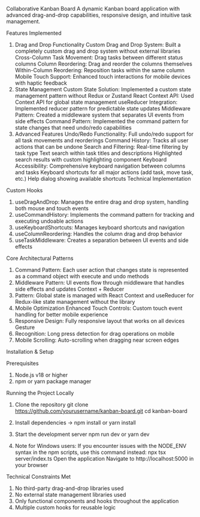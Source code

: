 Collaborative Kanban Board A dynamic Kanban board application with advanced drag-and-drop capabilities, responsive design, and intuitive task management.

Features Implemented

1. Drag and Drop Functionality Custom Drag and Drop System: Built a completely custom drag and drop system without external libraries Cross-Column Task Movement: Drag tasks between different status columns Column Reordering: Drag and reorder the columns themselves Within-Column Reordering: Reposition tasks within the same column Mobile Touch Support: Enhanced touch interactions for mobile devices with haptic feedback
2. State Management Custom State Solution: Implemented a custom state management pattern without Redux or Zustand React Context API: Used Context API for global state management useReducer Integration: Implemented reducer pattern for predictable state updates Middleware Pattern: Created a middleware system that separates UI events from side effects Command Pattern: Implemented the command pattern for state changes that need undo/redo capabilities
3. Advanced Features Undo/Redo Functionality: Full undo/redo support for all task movements and reorderings Command History: Tracks all user actions that can be undone Search and Filtering: Real-time filtering by task type Text search within task titles and descriptions Highlighted search results with custom highlighting component Keyboard Accessibility: Comprehensive keyboard navigation between columns and tasks Keyboard shortcuts for all major actions (add task, move task, etc.) Help dialog showing available shortcuts Technical Implementation

Custom Hooks 

1. useDragAndDrop: Manages the entire drag and drop system, handling both mouse and touch events 
2. useCommandHistory: Implements the command pattern for tracking and executing undoable actions 
3. useKeyboardShortcuts: Manages keyboard shortcuts and navigation 
4. useColumnReordering: Handles the column drag and drop behavior 
5. useTaskMiddleware: Creates a separation between UI events and side effects

Core Architectural Patterns 

1. Command Pattern: Each user action that changes state is represented as a command object with execute and undo methods 
2. Middleware Pattern: UI events flow through middleware that handles side effects and updates Context + Reducer 
3. Pattern: Global state is managed with React Context and useReducer for Redux-like state management without the library
4. Mobile Optimization Enhanced Touch Controls: Custom touch event handling for better mobile experience 
5. Responsive Design: Fully responsive layout that works on all devices Gesture 
6. Recognition: Long press detection for drag operations on mobile 
7. Mobile Scrolling: Auto-scrolling when dragging near screen edges 

Installation & Setup 

Prerequisites 
1. Node.js v18 or higher 
2. npm or yarn package manager 

Running the Project Locally
1. Clone the repository git clone https://github.com/yourusername/kanban-board.git cd kanban-board

2. Install dependencies 
-> npm install or yarn install

3. Start the development server 
npm run dev or yarn dev

4. Note for Windows users: If you encounter issues with the NODE_ENV syntax in the npm scripts, use this command instead: npx tsx server/index.ts Open the application Navigate to http://localhost:5000 in your browser

Technical Constraints Met

1. No third-party drag-and-drop libraries used
2. No external state management libraries used
3. Only functional components and hooks throughout the application
4. Multiple custom hooks for reusable logic
